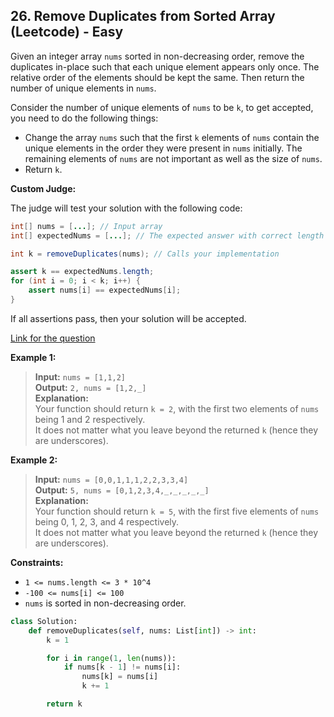 ## 26. Remove Duplicates from Sorted Array (Leetcode) - Easy

Given an integer array `nums` sorted in non-decreasing order, remove the duplicates in-place such that each unique element appears only once. The relative order of the elements should be kept the same. Then return the number of unique elements in `nums`.

Consider the number of unique elements of `nums` to be `k`, to get accepted, you need to do the following things:

- Change the array `nums` such that the first `k` elements of `nums` contain the unique elements in the order they were present in `nums` initially. The remaining elements of `nums` are not important as well as the size of `nums`.
- Return `k`.

**Custom Judge:**

The judge will test your solution with the following code:

```java
int[] nums = [...]; // Input array
int[] expectedNums = [...]; // The expected answer with correct length

int k = removeDuplicates(nums); // Calls your implementation

assert k == expectedNums.length;
for (int i = 0; i < k; i++) {
    assert nums[i] == expectedNums[i];
}
```

If all assertions pass, then your solution will be accepted.

[Link for the question](https://leetcode.com/problems/remove-duplicates-from-sorted-array/description/)

**Example 1:**

> **Input:** `nums = [1,1,2]`  
> **Output:** `2, nums = [1,2,_]`  
> **Explanation:**  
> Your function should return `k = 2`, with the first two elements of `nums` being 1 and 2 respectively.  
> It does not matter what you leave beyond the returned `k` (hence they are underscores).

**Example 2:**

> **Input:** `nums = [0,0,1,1,1,2,2,3,3,4]`  
> **Output:** `5, nums = [0,1,2,3,4,_,_,_,_,_]`  
> **Explanation:**  
> Your function should return `k = 5`, with the first five elements of `nums` being 0, 1, 2, 3, and 4 respectively.  
> It does not matter what you leave beyond the returned `k` (hence they are underscores).

**Constraints:**

- `1 <= nums.length <= 3 * 10^4`
- `-100 <= nums[i] <= 100`
- `nums` is sorted in non-decreasing order.

```Python
class Solution:
    def removeDuplicates(self, nums: List[int]) -> int:
        k = 1

        for i in range(1, len(nums)):
            if nums[k - 1] != nums[i]:
                nums[k] = nums[i]
                k += 1

        return k
```